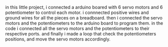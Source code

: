 in this little project, i connected a arduino boared with 6 servo motors and 6 potentiometer to control each motor. 
i connnected positive wires and ground wires for all the pieces on a breadboard. 
then i connected the servo motors and the potentiometers to the arduino board to program them.
in the code i connected all the servo motors and the potentiometers to their respective ports.
and finally i made a loop that check the potentiometers positions, and move the servo motors accordingly. 
